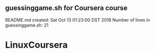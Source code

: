 ## guessinggame.sh for Coursera course
README.md created: Sat Oct 13 01:23:00 DST 2018
Number of lines in guessinggame.sh: 21
# LinuxCoursera
